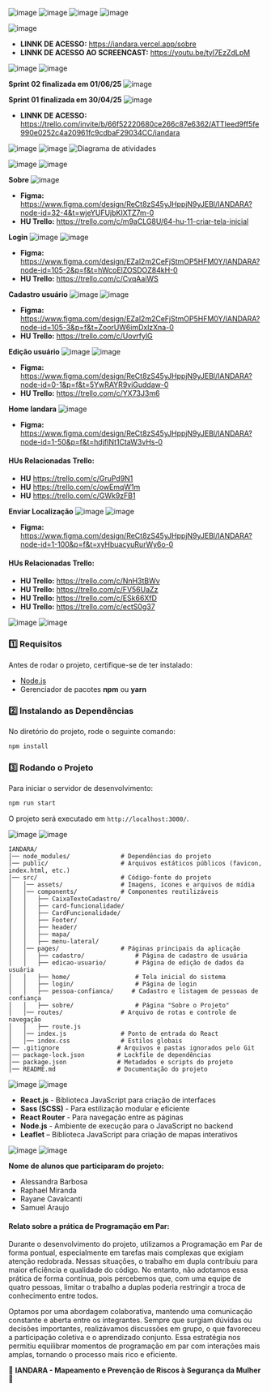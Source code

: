 ![image](https://github.com/user-attachments/assets/972ff49d-949c-46f6-a572-ffc8ae6eb444)
![image](https://github.com/user-attachments/assets/54d190b1-682f-4e07-bf9d-ffd2334bb67e)
![image](https://github.com/user-attachments/assets/0e83a189-2ec3-49f5-9193-8a7075b225b1)
![image](https://github.com/user-attachments/assets/b91fc256-15f0-49a3-92b3-fbfcc07ac43d)


![image](https://github.com/user-attachments/assets/040850f6-9c1c-45bd-9869-744123e51524)

- **LINNK DE ACESSO:** https://iandara.vercel.app/sobre
- **LINNK DE ACESSO AO SCREENCAST:** https://youtu.be/tyl7EzZdLpM

![image](https://github.com/user-attachments/assets/357b6a85-860c-4f50-b9f7-5483dc7f9602)
![image](https://github.com/user-attachments/assets/ab845ebc-0c0d-4cc4-88b1-c32543c10e16)

**Sprint 02 finalizada em 01/06/25**
![image](https://github.com/user-attachments/assets/522c648e-7bef-4c66-9ede-ee1630caee7e)


**Sprint 01 finalizada em 30/04/25**
![image](https://github.com/user-attachments/assets/3070b313-10a4-4e74-bcc7-0162a5532e00)


- **LINNK DE ACESSO:** https://trello.com/invite/b/66f52220680ce266c87e6362/ATTIeed9ff5fe990e0252c4a20961fc9cdbaF29034CC/iandara


![image](https://github.com/user-attachments/assets/357b6a85-860c-4f50-b9f7-5483dc7f9602)
![image](https://github.com/user-attachments/assets/f8bb6823-f548-4e8a-8d6b-cc56f68d9459)
![Diagrama de atividades](https://github.com/user-attachments/assets/4913b1af-a0d5-45bd-afa4-8c6902760a21)


![image](https://github.com/user-attachments/assets/357b6a85-860c-4f50-b9f7-5483dc7f9602)
![image](https://github.com/user-attachments/assets/f1f384cd-d382-44a0-9b7b-fe2968962c5a)

**Sobre**
![image](https://github.com/user-attachments/assets/41a645cc-ed0e-403a-9240-73f92a6601ff)
- **Figma:** https://www.figma.com/design/ReCt8zS45yJHppjN9yJEBl/IANDARA?node-id=32-4&t=wjeYUFUjbKIXTZ7m-0
- **HU Trello:** https://trello.com/c/m9aCLG8U/64-hu-11-criar-tela-inicial

**Login**
![image](https://github.com/user-attachments/assets/357b6a85-860c-4f50-b9f7-5483dc7f9602)
![image](https://github.com/user-attachments/assets/defd67ce-4921-419c-b9dc-c21d2a78cec4)
- **Figma:** https://www.figma.com/design/EZal2m2CeFjStmOP5HFM0Y/IANDARA?node-id=105-2&p=f&t=hWcoElZOSDOZ84kH-0
- **HU Trello:** https://trello.com/c/CvqAaiWS

**Cadastro usuário**
![image](https://github.com/user-attachments/assets/357b6a85-860c-4f50-b9f7-5483dc7f9602)
![image](https://github.com/user-attachments/assets/44071277-e522-4e60-89ae-7aff4ef4e24f)
- **Figma:** https://www.figma.com/design/EZal2m2CeFjStmOP5HFM0Y/IANDARA?node-id=105-3&p=f&t=ZoorUW6imDxlzXna-0
- **HU Trello:** https://trello.com/c/UovrfylG

**Edição usuário**
![image](https://github.com/user-attachments/assets/357b6a85-860c-4f50-b9f7-5483dc7f9602)
![image](https://github.com/user-attachments/assets/65d7fe41-d03f-40df-87b7-b55a2b0e2729)
- **Figma:** https://www.figma.com/design/ReCt8zS45yJHppjN9yJEBl/IANDARA?node-id=0-1&p=f&t=5YwRAYR9viGuddaw-0 
- **HU Trello:** https://trello.com/c/YX73J3m6

**Home Iandara**
![image](https://github.com/user-attachments/assets/e17b3174-9a55-4368-976f-47f6590eb7e6)
- **Figma:** https://www.figma.com/design/ReCt8zS45yJHppjN9yJEBl/IANDARA?node-id=1-50&p=f&t=hdjfINt1CtaW3vHs-0
#### **HUs Relacionadas Trello:** 
- **HU** https://trello.com/c/GruPd9N1
- **HU** https://trello.com/c/owEmqW1m
- **HU** https://trello.com/c/GWk9zFB1

**Enviar Localização**
![image](https://github.com/user-attachments/assets/357b6a85-860c-4f50-b9f7-5483dc7f9602)
![image](https://github.com/user-attachments/assets/042f690a-cb99-4cb0-8e58-3f1a59d6c159)
- **Figma:** https://www.figma.com/design/ReCt8zS45yJHppjN9yJEBl/IANDARA?node-id=1-100&p=f&t=xyHbuacyuRurWy6o-0
#### **HUs Relacionadas Trello:** 
- **HU Trello:** https://trello.com/c/NnH3tBWv
- **HU Trello:** https://trello.com/c/FV56UaZz
- **HU Trello:** https://trello.com/c/ESk66XfD
- **HU Trello:** https://trello.com/c/ectS0g37



![image](https://github.com/user-attachments/assets/357b6a85-860c-4f50-b9f7-5483dc7f9602)
![image](https://github.com/user-attachments/assets/1fce5788-cf11-4e2e-bd9e-659caa72fe64)


### **1️⃣ Requisitos**
Antes de rodar o projeto, certifique-se de ter instalado:
- [Node.js](https://nodejs.org/)
- Gerenciador de pacotes **npm** ou **yarn**

### **2️⃣ Instalando as Dependências**
No diretório do projeto, rode o seguinte comando:
```sh
npm install
```

### **3️⃣ Rodando o Projeto**
Para iniciar o servidor de desenvolvimento:
```sh
npm run start
```
O projeto será executado em `http://localhost:3000/`.


![image](https://github.com/user-attachments/assets/357b6a85-860c-4f50-b9f7-5483dc7f9602)
![image](https://github.com/user-attachments/assets/6ab39a64-3434-458d-8329-ac34b40911ca)


```
IANDARA/
│── node_modules/              # Dependências do projeto
│── public/                    # Arquivos estáticos públicos (favicon, index.html, etc.)
│── src/                       # Código-fonte do projeto
│   │── assets/                # Imagens, ícones e arquivos de mídia
│   │── components/            # Componentes reutilizáveis
│   │   ├── CaixaTextoCadastro/
│   │   ├── card-funcionalidade/
│   │   ├── CardFuncionalidade/
│   │   ├── Footer/
│   │   ├── header/
│   │   ├── mapa/
│   │   ├── menu-lateral/
│   │── pages/                 # Páginas principais da aplicação
│   │   ├── cadastro/              # Página de cadastro de usuária
│   │   ├── edicao-usuario/        # Página de edição de dados da usuária
│   │   ├── home/                  # Tela inicial do sistema
│   │   ├── login/                 # Página de login
│   │   ├── pessoa-confianca/     # Cadastro e listagem de pessoas de confiança
│   │   ├── sobre/                 # Página "Sobre o Projeto"
│   │── routes/                # Arquivo de rotas e controle de navegação
│   │   ├── route.js
│   │── index.js               # Ponto de entrada do React
│   │── index.css              # Estilos globais
│── .gitignore                # Arquivos e pastas ignorados pelo Git
│── package-lock.json         # Lockfile de dependências
│── package.json              # Metadados e scripts do projeto
│── README.md                 # Documentação do projeto
```


![image](https://github.com/user-attachments/assets/357b6a85-860c-4f50-b9f7-5483dc7f9602)
![image](https://github.com/user-attachments/assets/644a8c68-1449-4912-8b7c-e9ced368d14d)

- **React.js** - Biblioteca JavaScript para criação de interfaces
- **Sass (SCSS)** - Para estilização modular e eficiente
- **React Router** - Para navegação entre as páginas
- **Node.js** - Ambiente de execução para o JavaScript no backend
- **Leaflet** – Biblioteca JavaScript para criação de mapas interativos


![image](https://github.com/user-attachments/assets/357b6a85-860c-4f50-b9f7-5483dc7f9602)
![image](https://github.com/user-attachments/assets/596575bc-9b93-45b7-a0e2-d98f84cd41a9)


**Nome de alunos que participaram do projeto:**
- Alessandra Barbosa
- Raphael Miranda
- Rayane Cavalcanti
- Samuel Araujo

#### **Relato sobre a prática de Programação em Par:**

Durante o desenvolvimento do projeto, utilizamos a Programação em Par de forma pontual, especialmente em tarefas mais complexas que exigiam atenção redobrada. Nessas situações, o trabalho em dupla contribuiu para maior eficiência e qualidade do código. No entanto, não adotamos essa prática de forma contínua, pois percebemos que, com uma equipe de quatro pessoas, limitar o trabalho a duplas poderia restringir a troca de conhecimento entre todos.

Optamos por uma abordagem colaborativa, mantendo uma comunicação constante e aberta entre os integrantes. Sempre que surgiam dúvidas ou decisões importantes, realizávamos discussões em grupo, o que favoreceu a participação coletiva e o aprendizado conjunto. Essa estratégia nos permitiu equilibrar momentos de programação em par com interações mais amplas, tornando o processo mais rico e eficiente.

📌 **IANDARA - Mapeamento e Prevenção de Riscos à Segurança da Mulher** 💜

